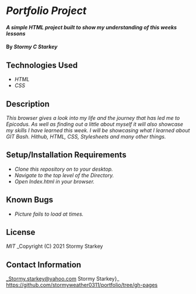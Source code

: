 # _Portfolio Project_

#### _A simple HTML project built to show my understanding of this weeks lessons_

#### By _**Stormy C Starkey**_

## Technologies Used

* _HTML_
* _CSS_

## Description

_This browser gives a look into my life and the journey that has led me to Epicodus. As well as finding out a little about myself it will also showcase my skills I have learned this week. I will be showcasing what I learned about GIT Bash. Hithub, HTML, CSS, Stylesheets and many other things._

## Setup/Installation Requirements

* _Clone this repository on to your desktop._
* _Navigate to the top level of the Directory._
* _Open Index.html in your browser._



## Known Bugs

* _Picture fails to load at times._

## License

_MIT_
_Copyright (C) 2021 Stormy Starkey

## Contact Information

_Stormy.starkey@yahoo.com Stormy Starkey}_
https://github.com/stormyweather0311/portfolio/tree/gh-pages
